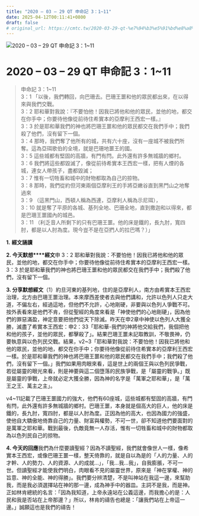 ```yaml
---
title: "2020 – 03 – 29 QT 申命記 3：1~11"
date: 2025-04-12T00:11:41+0800
draft: false
# original_url: https://cmtc.tw/2020-03-29-qt-%e7%94%b3%e5%91%bd%e8%a8%98-3%ef%bc%9a111
---
```


![2020 – 03 – 29 QT 申命記 3：1~11](/images/qt.jpg   "2020 – 03 – 29 QT 申命記 3：1~11")

# 2020 – 03 – 29 QT 申命記 3：1~11

> 申命記 3：1~11  
> 3：1 「以後，我們轉回，向巴珊去。巴珊王噩和他的眾民都出來，在以得來與我們交戰。  
> 3：2 耶和華對我說：『不要怕他！因我已將他和他的眾民，並他的地，都交在你手中；你要待他像從前待住希實本的亞摩利王西宏一樣。』  
> 3：3 於是耶和華我們的神也將巴珊王噩和他的眾民都交在我們手中；我們殺了他們，沒有留下一個。  
> 3：4 那時，我們奪了他所有的城，共有六十座，沒有一座城不被我們所奪。這為亞珥歌伯的全境，就是巴珊地噩王的國。  
> 3：5 這些城都有堅固的高牆，有門有閂。此外還有許多無城牆的鄉村。  
> 3：6 我們將這些都毀滅了，像從前待希實本王西宏一樣，把有人煙的各城，連女人帶孩子，盡都毀滅；  
> 3：7 惟有一切牲畜和城中的財物都取為自己的掠物。  
> 3：8 那時，我們從約但河東兩個亞摩利王的手將亞嫩谷直到黑門山之地奪過來  
> 3：9 （這黑門山，西頓人稱為西連，亞摩利人稱為示尼珥），  
> 3：10 就是奪了平原的各城、基列全地、巴珊全地，直到撒迦和以得來，都是巴珊王噩國內的城邑。  
> 3：11 （利乏音人所剩下的只有巴珊王噩。他的床是鐵的，長九肘，寬四肘，都是以人肘為度。現今豈不是在亞捫人的拉巴嗎？）」

**1.** **經文誦讀**

**2. 今天默想****經文**申 3：2 耶和華對我說：不要怕他！因我已將他和他的眾民，並他的地，都交在你手中；你要待他像從前待住希實本的亞摩利王西宏一樣。  
3：3 於是耶和華我們的神也將巴珊王噩和他的眾民都交在我們手中；我們殺了他們，沒有留下一個。

**3. 分享默想經文**（1）約旦河東的基列地，住的是亞摩利人，南方由希實本王西宏治理，北方由巴珊王噩治理。本來摩西差使者去與他們講和，允許以色列人只走大道，不偏左右，經過這地，但他們不允許，心地剛硬，非要與以色列人爭戰不可。按外表看來是他們不肯，但從聖經的角度來看是「神使他們的心地剛硬」，因為他們的罪惡滿盈，神定意要把他們從天下除滅。昨天在申2章中神使以色列人大獲全勝，滅盡了希實本王西宏：申2：33「耶和華-我們的神將他交給我們，我個把他和他的孩子，並他的眾民，都擊殺了」。結果巴珊王噩未記取教訓，不敬畏神，仍要執意與以色列民交戰。結果，v2~3「耶和華對我說：不要怕他！因我已將他和他的眾民，並他的地，都交在你手中；你要待他像從前待住希實本的亞摩利王西宏一樣。於是耶和華我們的神也將巴珊王噩和他的眾民都交在我們手中；我們殺了他們，沒有留下一個。」我們如果用肉眼來看，這是世上的兩個王與以色列民爭戰，若從屬靈的眼光來看，則是神要與這二個墮落的民族爭戰，是「屬靈的戰爭。」既是屬靈的爭戰，上帝就必定大獲全勝，因為神的名字是「萬軍之耶和華」，是「萬王之王、萬主之主」。

v4~11記載了巴珊王噩國力的強大，他們有60座城，這些城都有堅固的高牆，有門有閂，此外還有許多無城牆的鄉村。巴珊王噩，本身就是個高大的巨人，他的床是鐵的，長九肘，寬四肘，都是以人肘為度。正因為他的高大，也因為國力的強盛，使他自大驕傲地倚靠自己的力量、財富與權勢，不可一世，卻不知道他們要面對的是萬軍之耶和華。戰到最後，仇敵竟無一人存活，惟有一切牲畜和城中的財物都取為以色列民自己的掠物。

**4. 今天的回應**我們為什麼要讀聖經？因為不讀聖經，我們就會像世人一樣，像希實本王西宏，或像巴珊王噩一樣，整天倚靠的，就是自以為是的「人的力量、人的才幹、人的勢力、人的資源、人的成就…」，「我…我…我」，自我膨脹，不可一世。但讀聖經才能使我們明白，肉眼看不見的屬靈世界，原來是「神在掌權、神的旨意、神的全能、神的得勝」。我們要分辨清楚，不是叫神站在我這一邊，來幫助我，而是我必須選擇站在神的那一邊，成為神手中的器皿。主詞不是我，而是神。正如林肯總統的名言：「因為我知道，上帝永遠站在公義這邊，而我擔心的是：人民和我是否站在上帝那邊？」所以，林肯的禱告也總是：「讓我們站在上帝這一邊。」誠願這也是我們的禱告！